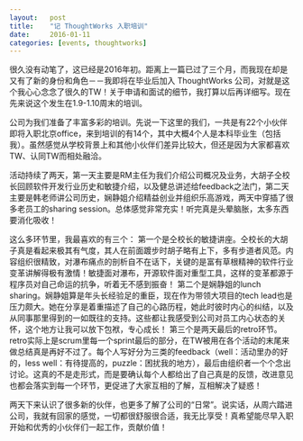 ```yaml
---
layout:   post
title:    "记 ThoughtWorks 入职培训"
date:     2016-01-11
categories: [events, thoughtworks]
---
```


很久没有动笔了，这已经是2016年初。距离上一篇已过了三个月，而我现在却是又有了新的身份和角色－－我即将在毕业后加入 ThoughtWorks 公司，对就是这个我心心念念了很久的TW！关于申请和面试的细节，我打算以后再详细写。现在先来说这个发生在1.9-1.10周末的培训。

公司为我们准备了丰富多彩的培训。先说一下这里的我们，一共是有22个小伙伴即将入职北京office，来到培训的有14个，其中大概4个人是本科毕业生（包括我）。虽然感觉从学校背景上和其他小伙伴们差异比较大，但还是因为大家都喜欢TW、认同TW而相处融洽。

活动持续了两天，第一天主要是RM主任为我们介绍公司概况及业务，大胡子仝校长回顾软件开发行业历史和敏捷介绍，以及健总讲述给feedback之法门，第二天主要是韩老师讲公司历史，娴静姐介绍精益创业并组织乐高游戏，两天中穿插了很多老员工的sharing session。总体感觉非常充实！听完真是头晕脑胀，太多东西要消化吸收！

这么多环节里，我最喜欢的有三个：
第一个是仝校长的敏捷讲座。仝校长的大胡子真是看起来极其有气度，其人在前面踱步时胡子略有上下，多有步道者风范。内容组织很精致，对瀑布痛点的剖析自不在话下，关键的是富有草根精神的软件行业变革讲解得极有激情！敏捷面对瀑布，开源软件面对重型工具，这样的变革都源于程序员对自己命运的抗争，听着无不感到振奋！
第二个是娴静姐的lunch sharing。娴静姐算是年头长经验足的重臣，现在作为带领大项目的tech lead也是压力颇大。她在分享是着重描述了自己的心路历程，她此时彼时内心的纠结，以及从同事那里得到的一如既往的支持。这些都让我感受到公司对员工内心状态的关怀，这个地方让我可以放下包袱，专心成长！
第三个是两天最后的retro环节。retro实际上是scrum里每一个sprint最后的部分，在TW被用在各个活动的末尾来做总结真是再好不过了。每个人写好分为三类的feedback（well：活动里办的好的，less well：有待提高的，puzzle：困扰我的地方），最后由组织者一个个念出讨论。这真的不是走形式，而是要确认每个人都给出了自己真是的反馈，改进意见也都会落实到每一个环节，更促进了大家互相的了解，互相解决了疑惑！

两天下来认识了很多新的伙伴，也更多了解了公司的“日常”。说实话，从周六踏进公司，我就有回家的感觉，一切都很舒服很合适，我无比享受！真希望能尽早入职开始和优秀的小伙伴们一起工作，贡献价值！
